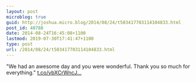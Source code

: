 ```yaml
---
layout: post
microblog: true
guid: http://joshua.micro.blog/2014/08/24/t503417703114104833.html
post_id: 40788
date: 2014-08-24T16:45:08+1100
lastmod: 2019-07-30T17:41:47+1100
type: post
url: /2014/08/24/t503417703114104833.html
---
```

"We had an awesome day and you were wonderful. Thank you so much for everything." [t.co/ybXCrWncJ...](http://t.co/ybXCrWncJN)

